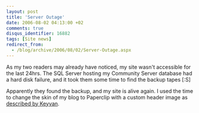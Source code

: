 ```yaml
---
layout: post
title: 'Server Outage'
date: 2006-08-02 04:13:00 +02
comments: true
disqus_identifier: 16882
tags: [Site news]
redirect_from:
  - /blog/archive/2006/08/02/Server-Outage.aspx
---
```


As my two readers may already have noticed, my site wasn't accessible for the last 24hrs. The SQL Server hosting my Community Server database had a hard disk failure, and it took them some time to find the backup tapes [:S]

Apparently they found the backup, and my site is alive again. I used the time to change the skin of my blog to Paperclip with a custom header image as [described by Keyvan](http://nayyeri.net/archive/2006/07/21/How-to-replace-Community-Server-Paperclip-blog-skin_2700_s-top-image.aspx).


